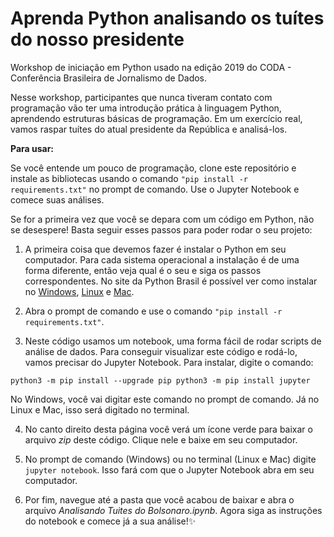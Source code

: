 # Aprenda Python analisando os tuítes do nosso presidente

Workshop de iniciação em Python usado na edição 2019 do CODA - Conferência Brasileira de Jornalismo de Dados.

Nesse workshop, participantes que nunca tiveram contato com programação vão ter uma introdução prática à linguagem Python, aprendendo estruturas básicas de programação. Em um exercício real, vamos raspar tuítes do atual presidente da República e analisá-los.

**Para usar:**

Se você entende um pouco de programação, clone este repositório e instale as bibliotecas usando o comando `"pip install -r requirements.txt"` no prompt de comando. Use o Jupyter Notebook e comece suas análises.

Se for a primeira vez que você se depara com um código em Python, não se desespere! Basta seguir esses passos para poder rodar o seu projeto:

1. A primeira coisa que devemos fazer é instalar o Python em seu computador. Para cada sistema operacional a instalação é de uma forma diferente, então veja qual é o seu e siga os passos correspondentes. No site da Python Brasil é possível ver como instalar no [Windows](https://python.org.br/instalacao-windows/), [Linux](https://python.org.br/instalacao-linux/) e [Mac](https://python.org.br/instalacao-mac/).

2. Abra o prompt de comando e use o comando `"pip install -r requirements.txt"`.

3. Neste código usamos um notebook, uma forma fácil de rodar scripts de análise de dados. Para conseguir visualizar este código e rodá-lo, vamos precisar do Jupyter Notebook. Para instalar, digite o comando:

`python3 -m pip install --upgrade pip
  python3 -m pip install jupyter`

  No Windows, você vai digitar este comando no prompt de comando. Já no Linux e Mac, isso será digitado no terminal.

4. No canto direito desta página você verá um ícone verde para baixar o arquivo *zip* deste código. Clique nele e baixe em seu computador.

5. No prompt de comando (Windows) ou no terminal (Linux e Mac) digite `jupyter notebook`. Isso fará com que o Jupyter Notebook abra em seu computador.

6. Por fim, navegue até a pasta que você acabou de baixar e abra o arquivo *Analisando Tuites do Bolsonaro.ipynb*. Agora siga as instruções do notebook e comece já a sua análise!✨







